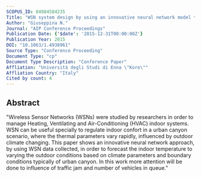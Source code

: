 ```yaml
---
SCOPUS_ID: 84984584235
Title: "WSN system design by using an innovative neural network model to perform thermals forecasting in a urban canyon scenario"
Author: "Giuseppina N."
Journal: "AIP Conference Proceedings"
Publication Date: {'$date': '2015-12-31T00:00:00Z'}
Publication Year: 2015
DOI: "10.1063/1.4938961"
Source Type: "Conference Proceeding"
Document Type: "cp"
Document Type Description: "Conference Paper"
Affliation: "Università degli Studi di Enna \"Kore\""
Affliation Country: "Italy"
Cited by count: 4
---
```


## Abstract
"Wireless Sensor Networks (WSNs) were studied by researchers in order to manage Heating, Ventilating and Air-Conditioning (HVAC) indoor systems. WSN can be useful specially to regulate indoor confort in a urban canyon scenario, where the thermal parameters vary rapidly, influenced by outdoor climate changing. This paper shows an innovative neural network approach, by using WSN data collected, in order to forecast the indoor temperature to varying the outdoor conditions based on climate parameters and boundary conditions typically of urban canyon. In this work more attention will be done to influence of traffic jam and number of vehicles in queue."
